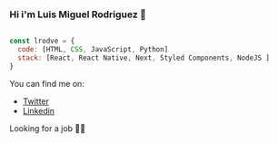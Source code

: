 ### Hi i'm Luis Miguel Rodriguez 👋

```js

const lrodve = {
  code: [HTML, CSS, JavaScript, Python]
  stack: [React, React Native, Next, Styled Components, NodeJS ]
}

```

You can find me on:
 - [Twitter](https://twitter.com/lrodve/)
 - [Linkedin](https://www.linkedin.com/in/lrodve/)
 
 Looking for a job 👷‍♂️


<!--
**lrodve/lrodve** is a ✨ _special_ ✨ repository because its `README.md` (this file) appears on your GitHub profile.

Here are some ideas to get you started:

- 🔭 I’m currently working on ...
- 🌱 I’m currently learning ...
- 👯 I’m looking to collaborate on ...
- 🤔 I’m looking for help with ...
- 💬 Ask me about ...
- 📫 How to reach me: ...
- 😄 Pronouns: ...
- ⚡ Fun fact: ...
-->
